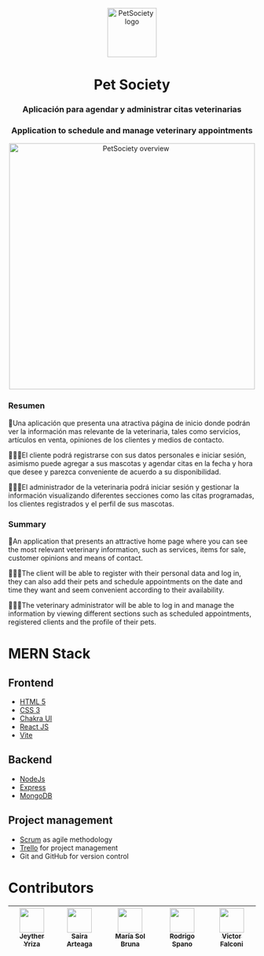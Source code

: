 <p align="center"><a href="https://pet-society-lilac.vercel.app/" target="_blank" rel="noopener noreferrer"><img width="100" src="https://github.com/No-Country/c6-37-ft-mern/tree/main/front/public/assets/icono.png" alt="PetSociety logo"></a></p>

<p align="center">
  <h1 align="center">Pet Society</h1>
</p>

<p align="center">
  <h3 align="center">Aplicación para agendar y administrar citas veterinarias</h3>
</p>
<p align="center">
  <h3 align="center">Application to schedule and manage veterinary appointments</h3>
</p>
<p align="center"><a href="https://pet-society-lilac.vercel.app/" target="_blank" rel="noopener noreferrer"><img width=500" src="https://github.com/No-Country/c6-37-ft-mern/tree/main/front/public/assets/overview.png" alt="PetSociety overview"></a></p>

### Resumen
🐶Una aplicación que presenta una atractiva página de inicio donde podrán ver la información mas relevante de la veterinaria, tales como servicios, artículos en venta, opiniones de los clientes y medios de contacto.

👩🏻‍💻El cliente podrá registrarse con sus datos personales e iniciar sesión, asimismo puede agregar a sus mascotas y agendar citas en la fecha y hora que desee y parezca conveniente de acuerdo a su disponibilidad.

👨🏻‍⚕️El administrador de la veterinaria podrá iniciar sesión y gestionar la información visualizando diferentes secciones como las citas programadas, los clientes registrados y el perfil de sus mascotas.

### Summary

🐶An application that presents an attractive home page where you can see the most relevant veterinary information, such as services, items for sale, customer opinions and means of contact.

👩🏻‍💻The client will be able to register with their personal data and log in, they can also add their pets and schedule appointments on the date and time they want and seem convenient according to their availability.

👨🏻‍⚕️The veterinary administrator will be able to log in and manage the information by viewing different sections such as scheduled appointments, registered clients and the profile of their pets.

# MERN Stack
## Frontend
- [HTML 5](https://developer.mozilla.org/es/docs/Glossary/HTML5)
- [CSS 3](https://developer.mozilla.org/es/docs/Glossary/CSS)
- [Chakra UI](https://chakra-ui.com/)
- [React JS](https://reactjs.org/)
- [Vite](https://vitejs.dev/)

## Backend 
- [NodeJs](https://nodejs.org/)
- [Express](https://expressjs.com/)
- [MongoDB](https://www.mongodb.com/)

## Project management 
- [Scrum](https://www.scrum.org/resources/what-is-scrum) as agile methodology
- [Trello](https://trello.com/jeytheryriza/boards) for project management
- Git and GitHub for version control

# Contributors

| [<img src="https://user-images.githubusercontent.com/30716739/188255862-4007fa2e-dae9-4fba-a593-55f2c533b0c1.png" width=50><br><sub>Jeyther Yriza</sub>](https://github.com/Jeyther) |  [<img src="https://user-images.githubusercontent.com/30716739/188255894-03f66de0-76bd-406a-88c6-51edc9b4384d.png" width=50><br><sub>Saira Arteaga</sub>](https://github.com/ellenpimentel) |  [<img src="https://user-images.githubusercontent.com/30716739/188255917-732d16e6-ea21-4b45-a936-81c0e6bc7613.png" width=50><br><sub>María Sol Bruna</sub>](https://github.com/MariaSolBruna) | [<img src="https://user-images.githubusercontent.com/30716739/188255965-61379da3-e6a2-4aff-a879-ccc394d1e144.png" width=50><br><sub>Rodrigo Spano</sub>](https://github.com/RodrigoSpano) | [<img src="https://user-images.githubusercontent.com/30716739/188256015-1216a348-4fa8-4d73-8529-baa2a9ad7f03.png" width=50><br><sub>Victor Falconi</sub>](https://github.com/VictorFalconi) | 
| :---: | :---: | :---: | :---: | :---: |
